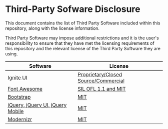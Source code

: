 # Third-Party Sofware Disclosure
This document contains the list of Third Party Software included within this repository, along with the license information.

Third Party Software may impose additional restrictions and it is the user's responsibility to ensure that they have met the licensing requirements of this repository and the relevant license of the Third Party Software they are using.

| Software                                                    | License |
| -------------                                               | ------------- |
| [Ignite UI](http://igniteui.com)                            | [Proprietary/Closed Source/Commercial](http://www.infragistics.com/legal/license/ultimate/)  |
| [Font Awesome](http://fortawesome.github.io/Font-Awesome/)  | [SIL OFL 1.1 and MIT](http://fortawesome.github.io/Font-Awesome/license/)  |
| [Bootstrap](http://getbootstrap.com/)                       | [MIT](http://getbootstrap.com/)  |
| [jQuery, jQuery UI, jQuery Mobile](http://jquery.org)       | [MIT](http://jquery.org/license/)  |
| [Modernizr](http://modernizr.com)                           | [MIT](http://modernizr.com/license/)  |